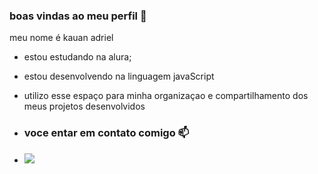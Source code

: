 ### boas vindas ao meu perfil 💙

meu nome é kauan adriel 

- estou estudando na alura;
- estou desenvolvendo na linguagem javaScript
- utilizo esse espaço para minha organizaçao e compartilhamento dos meus projetos desenvolvidos

- ### voce entar em contato comigo 📫
- ![](https://tenor.com/pt-BR/view/cristiano-ronaldo-cr7-manchester-united-nutmeg-footwork-gif-3440890)
